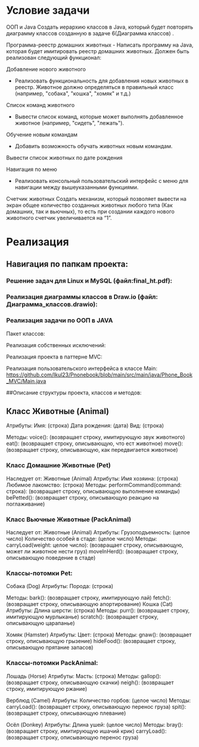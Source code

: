 # Условие задачи

 ООП и Java
 Создать иерархию классов в Java, который будет повторять диаграмму классов созданную в задаче 6(Диаграмма классов) .

 Программа-реестр домашних животных
    - Написать программу на Java, которая будет имитировать реестр домашних животных.
Должен быть реализован следующий функционал:

 Добавление нового животного
 - Реализовать функциональность для добавления новых животных в реестр.
 Животное должно определяться в правильный класс (например, "собака", "кошка", "хомяк" и т.д.)

 Список команд животного
 - Вывести список команд, которые может выполнять добавленное животное (например, "сидеть", "лежать").

 Обучение новым командам
- Добавить возможность обучать животных новым командам.

Вывести список животных по дате рождения

Навигация по меню
- Реализовать консольный пользовательский интерфейс с меню для навигации между вышеуказанными функциями.

Счетчик животных
Создать механизм, который позволяет вывести на экран общее количество созданных животных любого типа (Как домашних, так и вьючных), то есть при создании каждого нового животного счетчик увеличивается на “1”.


# Реализация

## Навигация по папкам проекта:

### Решение задач для Linux и MySQL (файл:final_ht.pdf):

### Реализация диаграммы классов в Draw.io (файл: Диаграмма_классов.drawio):

### Реализация задачи по ООП в JAVA

Пакет классов:

Реализация собственных исключений:

Реализация проекта в паттерне MVC:

Реализация пользовательского интерфейса в классе Main: https://github.com/Ikul23/Pnonebook/blob/main/src/main/java/Phone_Book_MVC/Main.java


##Описание структуры проекта, классов и методов:

## Класс Животные (Animal)
Атрибуты:
Имя: (строка)
Дата рождения: (дата)
Вид: (строка)

Методы:
voice(): (возвращает строку, имитирующую звук животного)
eat(): (возвращает строку, описывающую, что ест животное)
move(): (возвращает строку, описывающую, как передвигается животное)

### Класс Домашние Животные (Pet)
Наследует от: Животные (Animal)
Атрибуты:
Имя хозяина: (строка)
Любимое лакомство: (строка)
Методы:
performCommand(command: строка): (возвращает строку, описывающую выполнение команды)
bePetted(): (возвращает строку, описывающую реакцию на поглаживание)

### Класс Вьючные Животные (PackAnimal)
Наследует от: Животные (Animal)
Атрибуты:
Грузоподъемность: (целое число)
Количество особей в стаде: (целое число)
Методы:
carryLoad(weight: целое число): (возвращает строку, описывающую, может ли животное нести груз)
moveInHerd(): (возвращает строку, описывающую поведение в стаде)


### Классы-потомки Pet:
Собака (Dog)
Атрибуты:
Порода: (строка)

Методы:
bark(): (возвращает строку, имитирующую лай)
fetch(): (возвращает строку, описывающую апортирование)
Кошка (Cat)
Атрибуты:
Длина шерсти: (строка)
Методы:
purr(): (возвращает строку, имитирующую мурлыканье)
scratch(): (возвращает строку, описывающую царапанье)

Хомяк (Hamster)
Атрибуты:
Цвет: (строка)
Методы:
gnaw(): (возвращает строку, описывающую грызение)
hideFood(): (возвращает строку, описывающую прятание запасов)


### Классы-потомки PackAnimal:
Лошадь (Horse)
Атрибуты:
Масть: (строка)
Методы:
gallop(): (возвращает строку, описывающую скачки)
neigh(): (возвращает строку, имитирующую ржание)

Верблюд (Camel)
Атрибуты:
Количество горбов: (целое число)
Методы:
carryLoad(): (возвращает строку, описывающую перенос груза)
spit(): (возвращает строку, описывающую плевание)

Осёл (Donkey)
Атрибуты:
Длина ушей: (целое число)
Методы:
bray(): (возвращает строку, имитирующую ишачий крик)
carryLoad(): (возвращает строку, описывающую перенос груза)